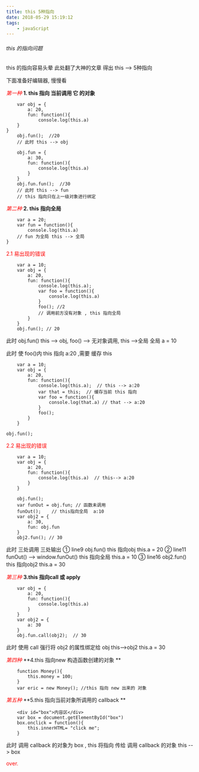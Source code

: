 ```yaml
---
title: this 5种指向
date: 2018-05-29 15:19:12
tags: 
	- javaScript
---
```


###### this 的指向问题
this 的指向容易头晕
此处翻了大神的文章 得出 this ——> 5种指向

下面准备好编辑器, 慢慢看

<font color="red">*第一种*</font>
**1. this 指向 当前调用 它 的对象**
```
	var obj = {
		a: 20,
		fun: function(){
			console.log(this.a)
	}
}
	obj.fun();  //20  
	// 此时 this --> obj 
	
	obj.fun = {
		a: 30,
		fun: function(){
			console.log(this.a)
		}
	}
	obj.fun.fun();  //30
	// 此时 this --> fun   
	// this 指向只在上一级对象进行绑定
```
<font color="red">*第二种*</font>
**2. this 指向全局**
```
	var a = 20;
	var fun = function(){
		console.log(this.a)
	// fun 为全局 this --> 全局
}
```
<!--more-->
<font color="red">2.1 易出现的错误</font>
```
	var a = 10;
	var obj = {
		a: 20,
		fun: function(){
			console.log(this.a);
			var foo = function(){
				console.log(this.a)
			}
			foo(); //2
			// 调用前方没有对象 , this 指向全局
		}
	}
	obj.fun(); // 20
```
此时 obj.fun() this --> obj, foo() --> 无对象调用, this -->全局 全局 a = 10

此时 使 foo()内 this 指向 a:20 ,需要 缓存 this
```
	var a = 10;
	var obj = {
		a: 20,
		fun: function(){
			console.log(this.a);  // this --> a:20
			var that = this;  // 缓存当前 this 指向
			var foo = function(){ 
				console.log(that.a) // that --> a:20
			} 
			foo();
		}
	}

obj.fun();
```

<font color="red">2.2 易出现的错误</font>
```
	var a = 10;
	var obj = {
		a: 20,
		fun: function(){ 
			console.log(this.a)  // this--> a:20
		}
	}

	obj.fun();  
	var funOut = obj.fun; // 函数未调用
	funOut();    // this指向全局  a:10
 	var obj2 = {
		a: 30,
		fun: obj.fun
	}
	obj2.fun(); // 30
```
此时 三处调用 三处输出 
① line9 obj.fun() this 指向obj  this.a = 20
② line11    funOut() --> window.funOut()
this 指向全局  this.a = 10
③ line16 obj2.fun() this 指向obj2 this.a = 30

<font color="red">*第三种*</font>
**3.this 指向call 或 apply**
```
	var obj = {
		a: 20,
		fun: function(){
			console.log(this.a)
		}
	}
	var obj2 = {
		a: 30
	}
	obj.fun.call(obj2);  // 30
```
此时 使用 call 强行将 obj2 的属性绑定给 obj 
this-->obj2 this.a = 30

<font color="red">*第四种*</font>
**4.this 指向new 构造函数创建的对象 **
```
	function Money(){
		this.money = 100;
	} 
	var eric = new Money(); //this 指向 new 出来的 对象
```
<font color="red">*第五种*</font>
**5.this 指向当前对象所调用的 callback **
```
	<div id="box">内容区</div>
	var box = document.getElementById("box")
	box.onclick = function(){
		this.innerHTML= "click me";
	}
```
此时 调用 callback 的对象为 box , this 将指向 传给 调用 callback 的对象
this --> box


<font color="red">over.</font> 


